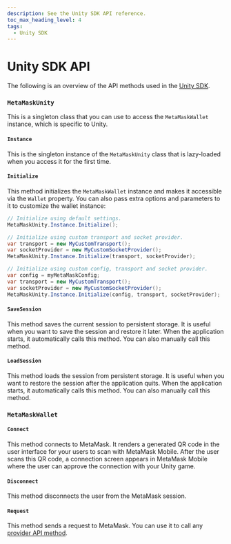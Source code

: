```yaml
---
description: See the Unity SDK API reference.
toc_max_heading_level: 4
tags:
  - Unity SDK
---
```


# Unity SDK API

The following is an overview of the API methods used in the [Unity SDK](../connect/metamask-sdk/gaming/unity.md).

### `MetaMaskUnity`

This is a singleton class that you can use to access the `MetaMaskWallet` instance, which is
specific to Unity.

#### `Instance`

This is the singleton instance of the `MetaMaskUnity` class that is lazy-loaded when you access it
for the first time.

#### `Initialize`

This method initializes the `MetaMaskWallet` instance and makes it accessible via the `Wallet` property.
You can also pass extra options and parameters to it to customize the wallet instance:

```csharp
// Initialize using default settings.
MetaMaskUnity.Instance.Initialize();

// Initialize using custom transport and socket provider.
var transport = new MyCustomTransport();
var socketProvider = new MyCustomSocketProvider();
MetaMaskUnity.Instance.Initialize(transport, socketProvider);

// Initialize using custom config, transport and socket provider.
var config = myMetaMaskConfig;
var transport = new MyCustomTransport();
var socketProvider = new MyCustomSocketProvider();
MetaMaskUnity.Instance.Initialize(config, transport, socketProvider);
```

#### `SaveSession`

This method saves the current session to persistent storage.
It is useful when you want to save the session and restore it later.
When the application starts, it automatically calls this method.
You can also manually call this method.

#### `LoadSession`

This method loads the session from persistent storage.
It is useful when you want to restore the session after the application quits.
When the application starts, it automatically calls this method.
You can also manually call this method.

### `MetaMaskWallet`

#### `Connect`

This method connects to MetaMask.
It renders a generated QR code in the user interface for your users to scan with MetaMask Mobile.
After the user scans this QR code, a connection screen appears in MetaMask Mobile where the user can
approve the connection with your Unity game.

#### `Disconnect`

This method disconnects the user from the MetaMask session.

#### `Request`

This method sends a request to MetaMask.
You can use it to call any [provider API method](provider-api.md).
